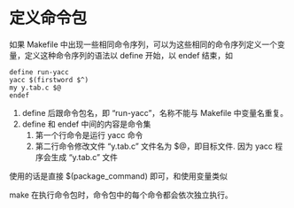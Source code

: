 # 定义命令包

如果 Makefile 中出现一些相同命令序列，可以为这些相同的命令序列定义一个变量，定义这种命令序列的语法以 define 开始，以 endef 结束，如

```
define run-yacc
yacc $(firstword $^)
my y.tab.c $@
endef
```

1. define 后跟命令包名，即 “run-yacc”，名称不能与 Makefile 中变量名重复。
2. define 和 endef 中间的内容是命令集
   1. 第一个行命令是运行 yacc 命令
   2. 第二行命令修改文件 “y.tab.c” 文件名为 $@，即目标文件. 因为 yacc 程序会生成 “y.tab.c” 文件

使用的话是直接 $(package_command) 即可，和使用变量类似

make 在执行命令包时，命令包中的每个命令都会依次独立执行。